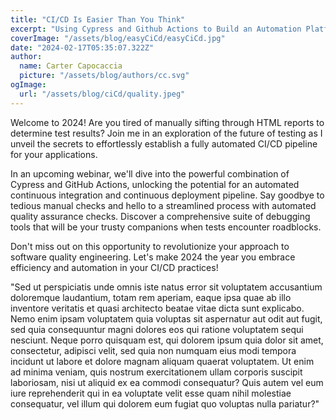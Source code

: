 ```yaml
---
title: "CI/CD Is Easier Than You Think"
excerpt: "Using Cypress and Github Actions to Build an Automation Platform. Its easier than you think."
coverImage: "/assets/blog/easyCiCd/easyCiCd.jpg"
date: "2024-02-17T05:35:07.322Z"
author:
  name: Carter Capocaccia
  picture: "/assets/blog/authors/cc.svg"
ogImage:
  url: "/assets/blog/ciCd/quality.jpeg"
---
```


Welcome to 2024! Are you tired of manually sifting through HTML reports to determine test results? Join me in an exploration of the future of testing as I unveil the secrets to effortlessly establish a fully automated CI/CD pipeline for your applications.

In an upcoming webinar, we'll dive into the powerful combination of Cypress and GitHub Actions, unlocking the potential for an automated continuous integration and continuous deployment pipeline. Say goodbye to tedious manual checks and hello to a streamlined process with automated quality assurance checks. Discover a comprehensive suite of debugging tools that will be your trusty companions when tests encounter roadblocks.

Don't miss out on this opportunity to revolutionize your approach to software quality engineering. Let's make 2024 the year you embrace efficiency and automation in your CI/CD practices!

"Sed ut perspiciatis unde omnis iste natus error sit voluptatem accusantium doloremque laudantium, totam rem aperiam, eaque ipsa quae ab illo inventore veritatis et quasi architecto beatae vitae dicta sunt explicabo. Nemo enim ipsam voluptatem quia voluptas sit aspernatur aut odit aut fugit, sed quia consequuntur magni dolores eos qui ratione voluptatem sequi nesciunt. Neque porro quisquam est, qui dolorem ipsum quia dolor sit amet, consectetur, adipisci velit, sed quia non numquam eius modi tempora incidunt ut labore et dolore magnam aliquam quaerat voluptatem. Ut enim ad minima veniam, quis nostrum exercitationem ullam corporis suscipit laboriosam, nisi ut aliquid ex ea commodi consequatur? Quis autem vel eum iure reprehenderit qui in ea voluptate velit esse quam nihil molestiae consequatur, vel illum qui dolorem eum fugiat quo voluptas nulla pariatur?"

